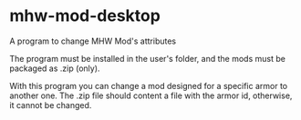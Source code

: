 # mhw-mod-desktop
A program to change MHW Mod's attributes 

The program must be installed in the user's folder, and the mods must be packaged as .zip (only).

With this program you can change a mod designed for a specific armor to another one. The .zip file should content a file with the armor id, otherwise, it cannot be changed.